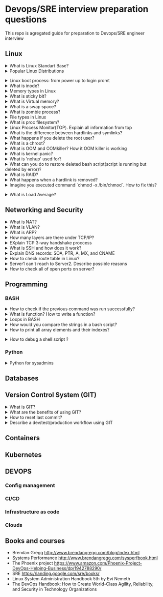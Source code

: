 # Devops/SRE interview preparation questions
This repo is agregated guide for preparation to Devops/SRE engineer interview 

## Linux 

<details>
<summary>What is Linux Standart Base?</summary><br><b>
Explanation: https://en.wikipedia.org/wiki/Linux_Standard_Base
</b></details>

<details>
<summary>Popular Linux Distributions</summary><br><b>
The most popular linux distrs:
  Ubuntu
  Centos
  Fedora
  Debian
  OpenSuse
  ArchLinux
  Slackware
  
Comparison: https://www.howtogeek.com/191207/10-of-the-most-popular-linux-distributions-compared/
  
</b></details>

<details>
<summary>Linux boot process: from power up to login promt</summary><br><b>
Explanation: 
  * BIOS
  * MBR
  * GRUB
  * Kernel
  * Init
  * Runlevel
  https://www.thegeekstuff.com/2011/02/linux-boot-process/
</b></details>

<details>
<summary>What is inode?</summary><br><b>
Explanation: https://linoxide.com/linux-command/linux-inode/
</b></details>

<details>
<summary>Memory types in Linux</summary><br><b>
Explanation: https://linux-audit.com/understanding-memory-information-on-linux-systems/
</b></details>

<details>
<summary>What is sticky bit?</summary><br><b>
Explanation:
  * https://en.wikipedia.org/wiki/Sticky_bit
  * https://www.geeksforgeeks.org/setuid-setgid-and-sticky-bits-in-linux-file-permissions/
</b></details>

<details>
<summary>What is Virtual memory?</summary><br><b>
Explanation: 
  * https://serverfault.com/questions/138427/what-does-virtual-memory-size-in-top-mean
  * https://elinux.org/images/4/4c/Ott.pdf
</b></details>

<details>
<summary>What is a swap space?</summary><br><b>
Explanation: https://itsfoss.com/create-swap-file-linux/
</b></details>

<details>
<summary>What is zombie process?</summary><br><b>
Explanation: 
  * https://en.wikipedia.org/wiki/Zombie_process
  * https://www.geeksforgeeks.org/zombie-processes-prevention/
  * https://stackoverflow.com/questions/16944886/how-to-kill-zombie-process
</b></details>

<details>
<summary>File types in Linux</summary><br><b>
Explanation:
  https://www.linux.com/tutorials/file-types-linuxunix-explained-detail/
</b></details>

<details>
<summary> What is proc filesystem?</summary><br><b>
Explanation: 
  http://man7.org/linux/man-pages/man5/proc.5.html
</b></details>

<details>
<summary>Linux Process Monitor(TOP). Explain all information from top</summary><br><b>
Explanation: 
  https://www.maketecheasier.com/linux-top-explained/
</b></details>

<details>
<summary>What is the difference between hardlinks and symlinks?</summary><br><b>
Explanation: 
  https://medium.com/@307/hard-links-and-symbolic-links-a-comparison-7f2b56864cdd
</b></details>

<details>
<summary>What happens if you delete the root user?</summary><br><b>
Explanation: 
  * In most cases you will get unbootable system
  * https://askubuntu.com/questions/962660/what-happens-if-you-delete-the-root-user
</b></details>

<details>
<summary>What is a chroot?</summary><br><b>
Explanation: 
  https://www.howtogeek.com/441534/how-to-use-the-chroot-command-on-linux/
</b></details>

<details>
<summary>What is OOM and OOMkiller? How it OOM killer is working</summary><br><b>
Explanation:
  * https://dev.to/rrampage/surviving-the-linux-oom-killer-2ki9
  * https://www.percona.com/blog/2019/08/02/out-of-memory-killer-or-savior/
</b></details>

<details>
<summary>What is kernel panic?</summary><br><b>
Explanation: 
  * https://www.linuxjournal.com/content/oops-debugging-kernel-panics-0
  * http://www.linuxandubuntu.com/home/things-to-know-about-linux-kernel-panic
</b></details>

<details>
<summary>What is 'nohup' used for?</summary><br><b>
Explanation: 
  https://www.computerhope.com/unix/unohup.htm
</b></details>

<details>
<summary> What can you do to restore deleted bash script(script is running but deleted by error)?</summary><br><b>
Explanation: 
  See filesystem /proc and find ID proccess in that directory should be script
</b></details>

<details>
<summary> What is RAID?</summary><br><b>
Explanation: TODO
</b></details>

<details>
<summary>What happens when a hardlink is removed?</summary><br><b>
Explanation: TODO
</b></details>

<details>
<summary>Imagine you executed command `chmod -x /bin/chmod`. How to fix this? </summary><br><b>
Explanation: 
  
  Solution1:
  ```
  cp /bin/cp /tmp/chmod
  cp /bin/chmod /tmp/chmod
  ./tmp/chmod 755 /bin/chmod
  
  ```
  
  Solution2:
  ```
  perl -e 'chmod(0755, "chmod")`
  
  ```
  
  Solution3:
  ```
 /lib/ld-linux.so.2 /bin/chmod 755 /bin/chmod
 
 ```
  
</b></details>

<details>
<summary>What is Load Average?</summary><br><b>
Explanation: 
  http://www.brendangregg.com/blog/2017-08-08/linux-load-averages.html
</b></details>

## Networking and Security

<details>
<summary>What is NAT?</summary><br><b>
Explanation: TODO
</b></details>

<details>
<summary>What is VLAN?</summary><br><b>
Explanation: TODO
</b></details>

<details>
<summary>What is ARP?</summary><br><b>
Explanation: TODO
</b></details>

<details>
<summary> How many layers are there under TCP/IP?</summary><br><b>
Explanation: TODO
</b></details>

<details>
<summary>EXplain TCP 3-way handshake proccess</summary><br><b>
Explanation: TODO
</b></details>

<details>
<summary>What is SSH and how does it work?</summary><br><b>
Explanation: TODO
</b></details>

<details>
<summary>Explain DNS records: SOA, PTR, A, MX, and CNAME</summary><br><b>
Explanation: TODO
</b></details>

<details>
<summary>How to check route table in Linux?</summary><br><b>
Explanation: TODO
</b></details>

<details>
<summary>Server1 can't reach to Server2. Describe possible reasons</summary><br><b>
Explanation: TODO
</b></details>

<details>
<summary>How to check all of open ports on server?</summary><br><b>
Explanation: TODO
</b></details>

## Programming

### BASH

<details>
<summary>How to check if the previous command was run successfully?</summary><br><b>
Explanation: TODO
</b></details>

<details>
<summary>What is function? How to write a function?</summary><br><b>
Explanation: TODO
</b></details>

<details>
<summary>Loops in BASH</summary><br><b>
Explanation: TODO
</b></details>

<details>
<summary> How would you compare the strings in a bash script?</summary><br><b>
Explanation: TODO
</b></details>

<details>
<summary> How to print all array elements and their indexes?</summary><br><b>
Explanation:
  
  ```  
  #!/bin/sh
  array=("A" "B" "C" "X" )
  echo ${array[0]} 
  
  ```
 
</b></details>


<details>
<summary>How to debug a shell script ?</summary><br><b>
Explanation:
  Option `-x`
  or `-nv`
</b></details>


### Python
<details>
<summary>Python for sysadmins</summary><br><b>
Explanation:
  * https://realpython.com/
  * https://python-for-system-administrators.readthedocs.io/en/latest/
</b></details>

## Databases

## Version Control System (GIT) 

<details>
<summary>What is GIT?</summary><br><b>
Explanation: TODO
</b></details>

<details>
<summary> What are the benefits of using GIT?</summary><br><b>
Explanation: TODO
</b></details>

<details>
<summary>How to reset last commit?</summary><br><b>
Explanation: TODO
</b></details>

<details>
<summary>Describe a dev/test/production workflow using GIT</summary><br><b>
Explanation: TODO
</b></details>

## Containers

## Kubernetes

## DEVOPS

### Config management 

### CI/CD

### Infrastructure as code 

### Clouds


## Books and courses

* Brendan Gregg http://www.brendangregg.com/blog/index.html
* Systems Performance http://www.brendangregg.com/sysperfbook.html
* The Phoenix project https://www.amazon.com/Phoenix-Project-DevOps-Helping-Business/dp/1942788290/
* SRE https://landing.google.com/sre/books/
* Linux System Administration Handbook 5th by Evi Nemeth
* The DevOps Handbook: How to Create World-Class Agility, Reliability, and Security in Technology Organizations



